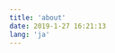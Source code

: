 ```yaml
---
title: 'about'
date: 2019-1-27 16:21:13
lang: 'ja'
---
```


<!-- # Ryutaro Takemura


<span>名前</span> 竹村 隆太郎  
<span>生年月日</span> 1993年9月5日（26歳）  
<span>MAIL</span> ryutaro9595@gmail.com  
<span>Github</span> [github - Ryutaro](https://github.com/Ryutaro95)  
<span>Wantedly</span> [Wantedly マイページ](https://www.wantedly.com/users/82400419)

<br> -->
